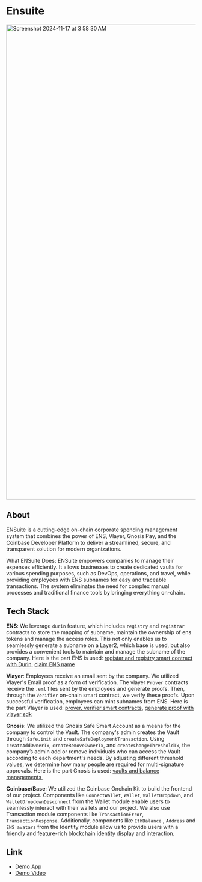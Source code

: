 # Ensuite
<img width="1264" alt="Screenshot 2024-11-17 at 3 58 30 AM" src="https://github.com/user-attachments/assets/165b597a-8302-423f-b2f6-5e42fd1a7389">


## About

ENSuite is a cutting-edge on-chain corporate spending management system that combines the power of ENS, Vlayer, Gnosis Pay, and the Coinbase Developer Platform to deliver a streamlined, secure, and transparent solution for modern organizations.

What ENSuite Does:
ENSuite empowers companies to manage their expenses efficiently. It allows businesses to create dedicated vaults for various spending purposes, such as DevOps, operations, and travel, while providing employees with ENS subnames for easy and traceable transactions. The system eliminates the need for complex manual processes and traditional finance tools by bringing everything on-chain.

## Tech Stack

**ENS**: We leverage `durin` feature, which includes `registry` and `registrar` contracts to store the mapping of subname, maintain the ownership of ens tokens and manage the access roles. This not only enables us to seamlessly generate a subname on a Layer2, which base is used,  but also provides a convenient tools to maintain and manage the subname of the company. Here is the part ENS is used: [registar and registry smart contract with Durin](https://github.com/AlibudaLab/ensuite/tree/durin/durin), [claim ENS name](https://github.com/AlibudaLab/ensuite/blob/main/src/app/api/registerEns/route.ts)

**Vlayer**: Employees receive an email sent by the company. We utilized Vlayer's Email proof as a form of verification. The vlayer `Prover` contracts receive the `.eml` files sent by the employees and generate proofs. Then, through the `Verifier` on-chain smart contract, we verify these proofs. Upon successful verification, employees can mint subnames from ENS. Here is the part Vlayer is used: [prover, verifier smart contracts](https://github.com/AlibudaLab/ensuite/tree/main/contracts/src/vlayer), [generate proof with vlayer sdk](https://github.com/AlibudaLab/ensuite/blob/main/src/service/vlayer.ts)

**Gnosis**: We utilized the Gnosis Safe Smart Account as a means for the company to control the Vault. The company's admin creates the Vault through `Safe.init` and `createSafeDeploymentTransaction`. Using `createAddOwnerTx`, `createRemoveOwnerTx`, and `createChangeThresholdTx`, the company’s admin add or remove individuals who can access the Vault according to each department's needs. By adjusting different threshold values, we determine how many people are required for multi-signature approvals. Here is the part Gnosis is used: [vaults and balance managements](https://github.com/AlibudaLab/ensuite/blob/b15903da4342d276be0f97cebbf135a5996f3f6c/src/app/dashboard/page.tsx), 

**Coinbase/Base**: We utilized the Coinbase Onchain Kit to build the frontend of our project. Components like `ConnectWallet`, `Wallet`, `WalletDropdown`, and `WalletDropdownDisconnect` from the Wallet module enable users to seamlessly interact with their wallets and our project. We also use  Transaction module components like `TransactionError`, `TransactionResponse`. Additionally, components like `EthBalance` , `Address`  and  `ENS avatars` from the Identity module allow us to provide users with a friendly and feature-rich blockchain identity display and interaction.

## Link

- [Demo App](https://ensuite-alibuda.vercel.app/)
- [Demo Video](https://www.youtube.com)
